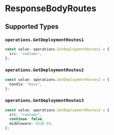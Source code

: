 # ResponseBodyRoutes


## Supported Types

### `operations.GetDeploymentRoutes1`

```typescript
const value: operations.GetDeploymentRoutes1 = {
  src: "<value>",
};
```

### `operations.GetDeploymentRoutes2`

```typescript
const value: operations.GetDeploymentRoutes2 = {
  handle: "miss",
};
```

### `operations.GetDeploymentRoutes3`

```typescript
const value: operations.GetDeploymentRoutes3 = {
  src: "<value>",
  continue: false,
  middleware: 4230.54,
};
```

